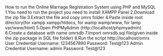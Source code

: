 How to run the Online Marriage Registration System using PHP and MySQL
1.You need to run the project you need to install XAMPP Panel
2.Download the zip file
3.Extract the file and copy omrs folder
4.Paste inside root directory(for xampp xampp/htdocs, for wamp wamp/www, for lamp var/www/html)
5.Open PHPMyAdmin (http://localhost/phpmyadmin)
6.Create a database with name omrsdb
7.Import omrsdb.sql file(given inside the zip package in SQL file folder)
8.Run the script http://localhost/omrs
User Credential
Username: 1234567890
Password: Test@123
Admin Credential
Username: admin
Password: Test@123

